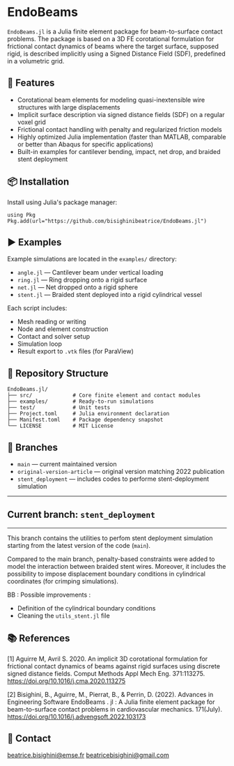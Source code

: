 # EndoBeams

`EndoBeams.jl` is a Julia finite element package for beam-to-surface contact problems. The package is based on a 3D FE corotational formulation for frictional contact dynamics of beams where the target surface, supposed rigid, is described implicitly using a Signed Distance Field (SDF), predefined in a volumetric grid.

## 🚀 Features

- Corotational beam elements for modeling quasi-inextensible wire structures with large displacements
- Implicit surface description via signed distance fields (SDF) on a regular voxel grid
- Frictional contact handling with penalty and regularized friction models
- Highly optimized Julia implementation (faster than MATLAB, comparable or better than Abaqus for specific applications)
- Built-in examples for cantilever bending, impact, net drop, and braided stent deployment

## 📦 Installation

Install using Julia's package manager:

```
using Pkg
Pkg.add(url="https://github.com/bisighinibeatrice/EndoBeams.jl")
```

## ▶️ Examples
Example simulations are located in the `examples/` directory:

- `angle.jl` — Cantilever beam under vertical loading
- `ring.jl` — Ring dropping onto a rigid surface
- `net.jl` — Net dropped onto a rigid sphere
- `stent.jl` — Braided stent deployed into a rigid cylindrical vessel

Each script includes:

- Mesh reading or writing 
- Node and element construction
- Contact and solver setup
- Simulation loop
- Result export to `.vtk` files (for ParaView)

## 📁 Repository Structure

```
EndoBeams.jl/
├── src/             # Core finite element and contact modules
├── examples/        # Ready-to-run simulations
├── test/            # Unit tests
├── Project.toml     # Julia environment declaration
├── Manifest.toml    # Package dependency snapshot
└── LICENSE          # MIT License
```

## 🔀 Branches

- `main` — current maintained version
- `original-version-article` — original version matching 2022 publication
- `stent_deployment` — includes codes to performe stent-deployment simulation

----------------------------
## Current branch: `stent_deployment`
----------------------------
This branch contains the utilities to perfom stent deployment simulation starting from the latest version of the code (`main`).

Compared to the main branch, penalty-based constraints were added to model the interaction between braided stent wires. Moreover, it includes the possibility to impose displacement boundary conditions in cylindrical coordinates (for crimping simulations). 

BB : Possible improvements : 
- Definition of the cylindrical boundary conditions
- Cleaning the `utils_stent.jl` file

## 📚 References
[1] Aguirre M, Avril S. 2020. An implicit 3D corotational formulation for frictional contact dynamics of beams against rigid surfaces using discrete signed distance fields. Comput Methods Appl Mech Eng. 371:113275. https://doi.org/10.1016/j.cma.2020.113275

[2] Bisighini, B., Aguirre, M., Pierrat, B., & Perrin, D. (2022). Advances in Engineering Software EndoBeams . jl : A Julia finite element package for beam-to-surface contact problems in cardiovascular mechanics. 171(July). https://doi.org/10.1016/j.advengsoft.2022.103173

## 🤝 Contact
beatrice.bisighini@emse.fr
beatricebisighini@gmail.com